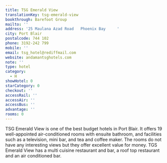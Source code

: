 ```yaml
---
title: TSG Emerald View
translationKey: tsg-emerald-view
bookthrough: Barefoot Group
mailto: ''
address: '25 Maulana Azad Road   Phoenix Bay     '
city: Port Blair
postalcode: 744 102
phone: 3192-242 799
mobile: ''
email: tsg_hotel@rediffmail.com
website: andamantsghotels.com
note: ''
type: hotel
category:
  - H
showHotel: 0
starCategory: 0
checkout: ''
accessRail: ''
accessAir: ''
accessBus: ''
advantage: ''
rooms: 0
---
```

TSG Emerald View is one of the best budget hotels in Port Blair.     It offers 19 well-appointed air-conditioned rooms with ensuite bathroom, and facilities such as a television, mini bar, and tea and coffee maker. The rooms do not have any interesting views but they offer excellent value for money.    TGS Emerald View has a multi cuisine restaurant and bar, a roof top restaurant and an air conditioned bar.